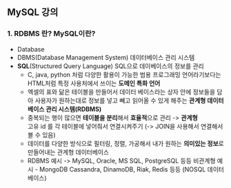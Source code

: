 ## MySQL 강의
### 1. RDBMS 란? MySQL이란?
- Database
- DBMS(Database Management System) 데이터베이스 관리 시스템
- **SQL**(Structured Query Language) SQL으로 데이베이스의 정보를 관리
  - C, java, python 처럼 다양한 활용이 가능한 범용 프로그래밍 언어라기보다는 HTML처럼 특정 사용처에서 쓰이는 **도메인 특화 언어**
  - 엑셀의 표와 닮은 테이블을 만들어서 데이터 베이스라는 상자 안에 정보들을 담아 사용자가 원하는대로 정보를 넣고 빼고 읽어올 수 있게 해주는 **관계형 데이터베이스 관리 시스템(RDBMS)**
  - 중복되는 행이 많으면 **테이블을 분리**해서 **효율적**으로 관리 -> **관계형**  
    고유 id 를 각 테이블에 넣어줘서 연결시켜주기 (-> JOIN을 사용해서 연결해서 볼 수 있음)
  - 데이터를 다양한 방식으로 필터링, 정렬, 가공해서 내가 원하는 **의미있는 정보**로 만들어내는 관계형 데이터베이스
  - RDBMS 예시 -> MySQL, Oracle, MS SQL, PostgreSQL 등등
    비관계형 예시 - MongoDB Cassandra, DinamoDB, Riak, Redis 등등 (NOSQL 데이터베이스)

